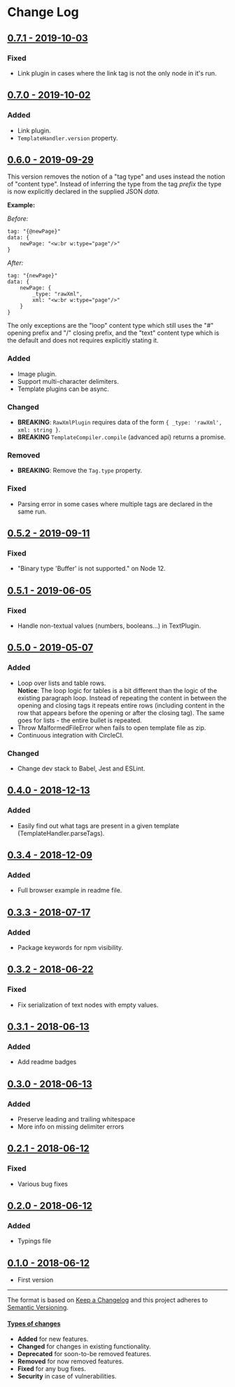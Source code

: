 # Change Log

## [0.7.1 - 2019-10-03](https://github.com/alonrbar/easy-template-x/tree/v0.7.1)

### Fixed

- Link plugin in cases where the link tag is not the only node in it's run.

## [0.7.0 - 2019-10-02](https://github.com/alonrbar/easy-template-x/tree/v0.7.0)

### Added

- Link plugin.
- `TemplateHandler.version` property.

## [0.6.0 - 2019-09-29](https://github.com/alonrbar/easy-template-x/tree/v0.6.0)

This version removes the notion of a "tag type" and uses instead the notion of "content type". Instead of inferring the type from the tag _prefix_ the type is now explicitly declared in the supplied JSON _data_.

**Example:**

_Before:_

```text
tag: "{@newPage}"  
data: {  
    newPage: "<w:br w:type="page"/>"
}
```

_After:_

```text
tag: "{newPage}"
data: {
    newPage: {
        _type: "rawXml",
        xml: "<w:br w:type="page"/>"
    }
}
```

The only exceptions are the "loop" content type which still uses the "#" opening prefix and "/" closing prefix, and the "text" content type which is the default and does not requires explicitly stating it.

### Added

- Image plugin.
- Support multi-character delimiters.
- Template plugins can be async.

### Changed

- **BREAKING**: `RawXmlPlugin` requires data of the form `{ _type: 'rawXml', xml: string }`.
- **BREAKING** `TemplateCompiler.compile` (advanced api) returns a promise.

### Removed

- **BREAKING**: Remove the `Tag.type` property.

### Fixed

- Parsing error in some cases where multiple tags are declared in the same run.

## [0.5.2 - 2019-09-11](https://github.com/alonrbar/easy-template-x/tree/v0.5.2)

### Fixed

- "Binary type 'Buffer' is not supported." on Node 12.

## [0.5.1 - 2019-06-05](https://github.com/alonrbar/easy-template-x/tree/v0.5.1)

### Fixed

- Handle non-textual values (numbers, booleans...) in TextPlugin.

## [0.5.0 - 2019-05-07](https://github.com/alonrbar/easy-template-x/tree/v0.5.0)

### Added

- Loop over lists and table rows.  
  **Notice**:
    The loop logic for tables is a bit different than the logic of the existing
    paragraph loop. Instead of repeating the content in between the opening and
    closing tags it repeats entire rows (including content in the row that
    appears before the opening or after the closing tag). The same goes for
    lists - the entire bullet is repeated.
- Throw MalformedFileError when fails to open template file as zip.
- Continuous integration with CircleCI.

### Changed

- Change dev stack to Babel, Jest and ESLint.

## [0.4.0 - 2018-12-13](https://github.com/alonrbar/easy-template-x/tree/v0.4.0)

### Added

- Easily find out what tags are present in a given template (TemplateHandler.parseTags).

## [0.3.4 - 2018-12-09](https://github.com/alonrbar/easy-template-x/tree/v0.3.4)

### Added

- Full browser example in readme file.

## [0.3.3 - 2018-07-17](https://github.com/alonrbar/easy-template-x/tree/v0.3.3)

### Added

- Package keywords for npm visibility.

## [0.3.2 - 2018-06-22](https://github.com/alonrbar/easy-template-x/tree/v0.3.2)

### Fixed

- Fix serialization of text nodes with empty values.

## [0.3.1 - 2018-06-13](https://github.com/alonrbar/easy-template-x/tree/v0.3.1)

### Added

- Add readme badges

## [0.3.0 - 2018-06-13](https://github.com/alonrbar/easy-template-x/tree/v0.3.0)

### Added

- Preserve leading and trailing whitespace
- More info on missing delimiter errors

## [0.2.1 - 2018-06-12](https://github.com/alonrbar/easy-template-x/tree/v0.2.1)

### Fixed

- Various bug fixes

## [0.2.0 - 2018-06-12](https://github.com/alonrbar/easy-template-x/tree/v0.2.0)

### Added

- Typings file

## [0.1.0 - 2018-06-12](https://github.com/alonrbar/easy-template-x/tree/v0.1.0)

- First version

---

The format is based on [Keep a Changelog](http://keepachangelog.com/) and this project adheres to [Semantic Versioning](http://semver.org/).

#### [Types of changes](http://keepachangelog.com)

- **Added** for new features.
- **Changed** for changes in existing functionality.
- **Deprecated** for soon-to-be removed features.
- **Removed** for now removed features.
- **Fixed** for any bug fixes.
- **Security** in case of vulnerabilities.
